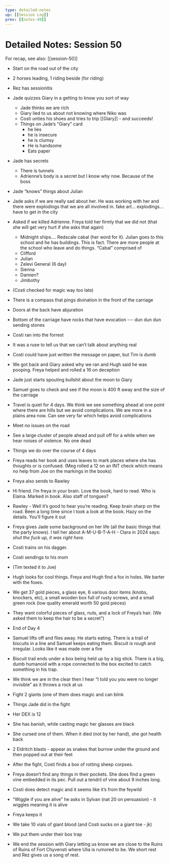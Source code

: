 ```yaml
---
type: detailed-notes
up: [[Session Log]]
prev: [[notes-49]]
---
```


# Detailed Notes: Session 50

For recap, see also: [[session-50]]

-   Start on the road out of the city     
-   2 horses leading, 1 riding beside (for riding)
-   Rez has sessionitis    
-   Jade quizzes Giary in a getting to know you sort of way
	-   Jade thinks we are rich
	-   Giary lied to us about not knowing where Niko was
	-   Costi unties his shoes and tries to trip [[Giary]] - and succeeds!
	-   Things on Jade’s “Giary” card
		-   he lies
		-   he is insecure    
		-   he is clumsy
		-   He is handsome
		-   Eats paper
-   Jade has secrets
	-   There is tunnels
	-   Adrienne’s body is a secret but I know why now. Because of the boss
-   Jade “knows” things about Julian 
-   Jade asks if we are really sad about her. He was working with her and there were explodings that we are all involved in. fake art… explodings…have to get in the city 
-   Asked if we killed Adrienne. Freya told her firmly that we did not (that she will get very hurt if she asks that again)
	-   Midnight ships…. Redscale cabal (her word for it). Julian goes to this school and he has buildings. This is fact. There are more people at the school who leave and do things. “Cabal” comprised of
	-   Clifford
	-   Julian
	-   Zelevi General (6 day)
	-   Sienna
	-   Damien?
	-   Jimbothy
-   (Costi checked for magic way too late)
-   There is a compass that pings divination in the front of the carriage
    
-   Doors at the back have abjuration 
    
-   Bottom of the carriage have rocks that have evocation --- dun dun dun sending stones
    

-   Costi ran into the forrest
    

-   It was a ruse to tell us that we can’t talk about anything real 
    
-   Costi could have just written the message on paper, but Tim is dumb
    
-   We got back and Giary asked why we ran and Hugh said he was pooping. Freya helped and rolled a 16 on deception 
    
-   Jade just starts spouting bullshit about the moon to Giary 
    
-   Samuel goes to check and see if the moon is 400 ft away and the size of the carriage
    

-   Travel is quiet for 4 days. We think we see something ahead at one point where there are hills but we avoid complications. We are more in a plains area now. Can see very far which helps avoid complications
    

-   Meet no issues on the road
    
-   See a large cluster of people ahead and pull off for a while when we hear noises of violence. No one dead
    
-   Things we do over the course of 4 days
    

-   Freya reads her book and uses leaves to mark places where she has thoughts or is confused. (Meg rolled a 12 on an INT check which means no help from Joe on the markings in the books) 
    
-   Freya also sends to Rawley
    

-   Hi friend. I’m freya in your brain. Love the book, hard to read. Who is Elaina. Marked in book. Also staff of tongues?
    
-   Rawley - Well it’s good to hear you’re reading. Keep brain sharp on the road. Been a long time since I took a look at the book. Hazy on the details. You’ll figure it out
    

-   Freya gives Jade some background on her life (all the basic things that the party knows). I tell her about A-M-U-B-T-A-H
		- Clara in 2024 says: *shut the fuck up, it was right here.* 
    
-   Costi trains on his dagger. 
    
-   Costi sendings to his mom
    

-   (Tim texted it to Joe)
    

-   Hugh looks for cool things. Freya and Hugh find a fox in holes. We barter with the foxes. 
    

-   We get 37 gold pieces, a glass eye, 6 various door items (knobs, knockers, etc), a small wooden box full of rusty screws, and a small green rock (low quality emerald worth 50 gold pieces)
    
-   They want colorful pieces of glass, nuts, and a lock of Freya’s hair. (We asked them to keep  the hair to be a secret”)
    

-   End of Day 4
    

-   Samuel lifts off and flies away. He starts eating. There is a trail of biscuits in a line and Samuel keeps eating them. Biscuit is rough and irregular. Looks like it was made over a fire
    
-   Biscuit trail ends under a box being held up by a big stick. There is a big, dumb humanoid with a rope connected to the box excited to catch something in his trap.
    
-   We think we are in the clear then I hear “I told you you were no longer invisible” as it throws a rock at us
    
-   Fight 2 giants (one of them does magic and can blink
    

-   Things Jade did in the fight
    

-   Her DEX is 12
    
-   She has banish, while casting magic her glasses are black
    
-   She cursed one of them. When it died (not by her hand), she got health back
    
-   2 Eldritch blasts - appear as snakes that burrow under the ground and then popped out at their feet 
    

-   After the fight, Costi finds a box of rotting sheep corpses.
    
-   Freya doesn’t find any things in their pockets. She does find a green vine embedded in its pec. Pull out a tendril of vine about 9 inches long. 
-   Costi does detect magic and it seems like it’s from the feywild
-   “Wiggle if you are alive” he asks in Sylvan (nat 20 on persuasion) - it wiggles meaning it is alive
-   Freya keeps it
-   We take 10 vials of giant blood (and Costi sucks on a giant toe - jk)
-   We put them under their box trap 
-   We end the session with Giary letting us know we are close to the Ruins of Ruins of Fort Chyvensti where Ulia is rumored to be. We short rest and Rez gives us a song of rest.
   